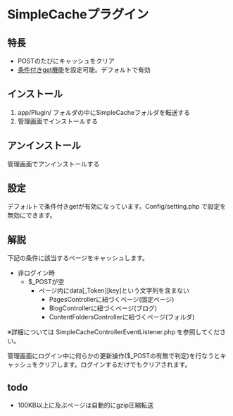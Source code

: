 # SimpleCacheプラグイン

## 特長

- POSTのたびにキャッシュをクリア
- [条件付きget機能](https://www.google.com/search?q=php+%E6%9D%A1%E4%BB%B6%E4%BB%98%E3%81%8Dget)を設定可能。デフォルトで有効

## インストール

1. app/Plugin/ フォルダの中にSimpleCacheフォルダを転送する
2. 管理画面でインストールする

## アンインストール

管理画面でアンインストールする

## 設定

デフォルトで条件付きgetが有効になっています。Config/setting.php で設定を無効にできます。

## 解説

下記の条件に該当するページをキャッシュします。

- 非ログイン時
  - $_POSTが空
    - ページ内にdata[_Token][key]という文字列を含まない
      -  PagesControllerに紐づくページ(固定ページ)
      -  BlogControllerに紐づくページ(ブログ)
      -  ContentFoldersControllerに紐づくページ(フォルダ)

※詳細については SimpleCacheControllerEventListener.php を参照してください。

管理画面にログイン中に何らかの更新操作($_POSTの有無で判定)を行なうとキャッシュをクリアします。ログインするだけでもクリアされます。

## todo

- 100KB以上に及ぶページは自動的にgzip圧縮転送

